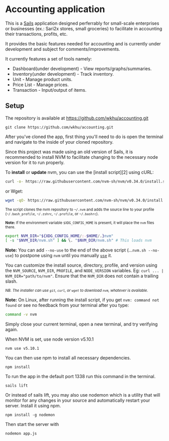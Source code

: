 # Accounting application

This  is a [Sails](http://sailsjs.org) application designed perferrably for small-scale enterprises or businesses (ex.: Sari2x stores, small groceries) to facilitate in accounting their transactions, profits, etc.

It provides the basic features needed for accounting and is currently under development and subject for comments/improvements.

It currently features a set of tools namely:

* Dashboard(under development) - View reports/graphs/summaries.
* Inventory(under development) - Track inventory.
* Unit - Manage product units.
* Price List - Manage prices.
* Transaction - Input/output of items.


## Setup

The repository is available at https://github.com/wkhu/accounting.git

```
git clone https://github.com/wkhu/accounting.git
```
After you've cloned the app, first thing you'll need to do is open the terminal and navigate to the inside of your cloned repository.

Since this project was made using an old version of Sails, it is recommended to install NVM to facilitate changing to the necessary node version for it to run properly.

To **install** or **update** nvm, you can use the [install script][2] using cURL:

```sh
curl -o- https://raw.githubusercontent.com/nvm-sh/nvm/v0.34.0/install.sh | bash
```

or Wget:

```sh
wget -qO- https://raw.githubusercontent.com/nvm-sh/nvm/v0.34.0/install.sh | bash
```

<sub>The script clones the nvm repository to `~/.nvm` and adds the source line to your profile (`~/.bash_profile`, `~/.zshrc`, `~/.profile`, or `~/.bashrc`).</sub>

<sub>**Note:** If the environment variable `$XDG_CONFIG_HOME` is present, it will place the `nvm` files there.</sub>

```sh
export NVM_DIR="${XDG_CONFIG_HOME/:-$HOME/.}nvm"
[ -s "$NVM_DIR/nvm.sh" ] && \. "$NVM_DIR/nvm.sh" # This loads nvm
```

**Note:** You can add `--no-use` to the end of the above script (...`nvm.sh --no-use`) to postpone using `nvm` until you manually [`use`](#usage) it.

You can customize the install source, directory, profile, and version using the `NVM_SOURCE`, `NVM_DIR`, `PROFILE`, and `NODE_VERSION` variables.
Eg: `curl ... | NVM_DIR="path/to/nvm"`. Ensure that the `NVM_DIR` does not contain a trailing slash.

<sub>*NB. The installer can use `git`, `curl`, or `wget` to download `nvm`, whatever is available.*</sub>

**Note:** On Linux, after running the install script, if you get `nvm: command not found` or see no feedback from your terminal after you type:

```sh
command -v nvm
```

Simply close your current terminal, open a new terminal, and try verifying again.

When NVM is set, use node version v5.10.1

```
nvm use v5.10.1
```

You can then use npm to install all necessary dependencies.

```
npm install
```

To run the app in the default port 1338 run this command in the terminal.

```
sails lift
```

Or instead of sails lift, you may also use nodemon which is a utility that will monitor for any changes in your source and automatically restart your server. Install it using npm.

```
npm install -g nodemon
```

Then start the server with

```
nodemon app.js
```

